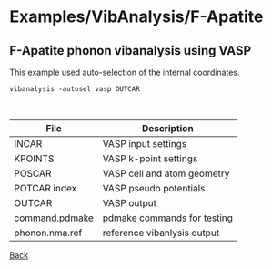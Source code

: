 # Examples/VibAnalysis/F-Apatite
## F-Apatite phonon vibanalysis using VASP

This example used auto-selection of the internal coordinates.

```
vibanalysis -autosel vasp OUTCAR
```
&nbsp;
  
 | **File**          | **Description**               |
 | ----------------- | ----------------------------- |
 | INCAR             | VASP input settings           |
 | KPOINTS           | VASP k-point settings         |
 | POSCAR            | VASP cell and atom geometry   |
 | POTCAR.index      | VASP pseudo potentials        |
 | OUTCAR            | VASP output                   |
 | command.pdmake    | pdmake commands for testing   |
 | phonon.nma.ref    | reference vibanlysis output   |

[Back](..)
